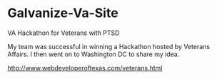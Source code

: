 # Galvanize-Va-Site
VA Hackathon for Veterans with PTSD

My team was successful in winning a Hackathon hosted by Veterans Affairs. I then went on to Washington DC to share my idea.

http://www.webdeveloperoftexas.com/veterans.html

